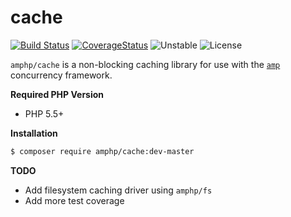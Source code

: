 # cache

[![Build Status](https://img.shields.io/travis/amphp/cache/master.svg?style=flat-square)](https://travis-ci.org/amphp/cache)
[![CoverageStatus](https://img.shields.io/coveralls/amphp/cache/master.svg?style=flat-square)](https://coveralls.io/github/amphp/cache?branch=master)
![Unstable](https://img.shields.io/badge/api-unstable-orange.svg?style=flat-square)
![License](https://img.shields.io/badge/license-MIT-blue.svg?style=flat-square)


`amphp/cache` is a non-blocking caching library for use with the [`amp`](https://github.com/amphp/amp)
concurrency framework.

**Required PHP Version**

- PHP 5.5+

**Installation**

```bash
$ composer require amphp/cache:dev-master
```

**TODO**

- Add filesystem caching driver using `amphp/fs`
- Add more test coverage
